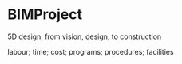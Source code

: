 # BIMProject

5D design, from vision, design, to construction

labour; time; cost; programs; procedures; facilities
